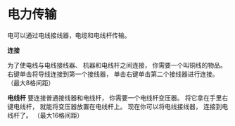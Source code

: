# 电力传输

电可以通过电线接线器，电缆和电线杆传输。

**连接**

为了使电线与电线接线器、
机器和电线杆之间连接，
你需要一个叫铜线的物品。
右键单击将导线连接到第一个接线器，
单击右键单击第二个接线器进行连接。
（最大8格间距）

**电线杆**
要连接普通接线器和电线杆，
你需要一个电线杆变压器。
将它拿在手里右键电线杆，
就能将变压器放置在电线杆上。
现在你可以将电线接线器，
连接到电线杆了。
（最大16格间距）
